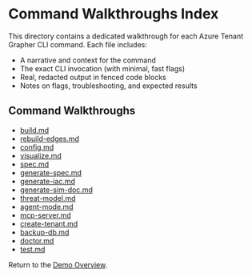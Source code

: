 # Command Walkthroughs Index

This directory contains a dedicated walkthrough for each Azure Tenant Grapher CLI command. Each file includes:

- A narrative and context for the command
- The exact CLI invocation (with minimal, fast flags)
- Real, redacted output in fenced code blocks
- Notes on flags, troubleshooting, and expected results

## Command Walkthroughs

- [build.md](build.md)
- [rebuild-edges.md](rebuild-edges.md)
- [config.md](config.md)
- [visualize.md](visualize.md)
- [spec.md](spec.md)
- [generate-spec.md](generate-spec.md)
- [generate-iac.md](generate-iac.md)
- [generate-sim-doc.md](generate-sim-doc.md)
- [threat-model.md](threat-model.md)
- [agent-mode.md](agent-mode.md)
- [mcp-server.md](mcp-server.md)
- [create-tenant.md](create-tenant.md)
- [backup-db.md](backup-db.md)
- [doctor.md](doctor.md)
- [test.md](test.md)

Return to the [Demo Overview](../overview.md).
